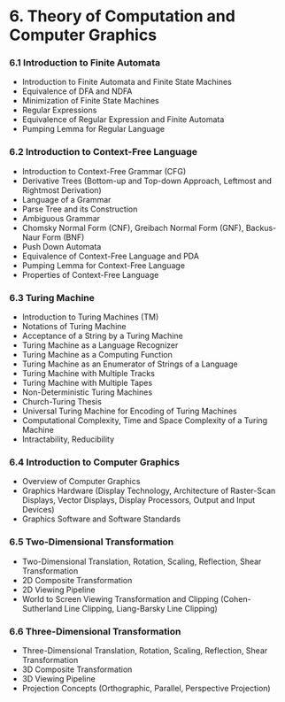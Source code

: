 # 6. Theory of Computation and Computer Graphics

### **6.1 Introduction to Finite Automata**

* Introduction to Finite Automata and Finite State Machines
* Equivalence of DFA and NDFA
* Minimization of Finite State Machines
* Regular Expressions
* Equivalence of Regular Expression and Finite Automata
* Pumping Lemma for Regular Language

### **6.2 Introduction to Context-Free Language**

* Introduction to Context-Free Grammar (CFG)
* Derivative Trees (Bottom-up and Top-down Approach, Leftmost and Rightmost Derivation)
* Language of a Grammar
* Parse Tree and its Construction
* Ambiguous Grammar
* Chomsky Normal Form (CNF), Greibach Normal Form (GNF), Backus-Naur Form (BNF)
* Push Down Automata
* Equivalence of Context-Free Language and PDA
* Pumping Lemma for Context-Free Language
* Properties of Context-Free Language

### **6.3 Turing Machine**

* Introduction to Turing Machines (TM)
* Notations of Turing Machine
* Acceptance of a String by a Turing Machine
* Turing Machine as a Language Recognizer
* Turing Machine as a Computing Function
* Turing Machine as an Enumerator of Strings of a Language
* Turing Machine with Multiple Tracks
* Turing Machine with Multiple Tapes
* Non-Deterministic Turing Machines
* Church-Turing Thesis
* Universal Turing Machine for Encoding of Turing Machines
* Computational Complexity, Time and Space Complexity of a Turing Machine
* Intractability, Reducibility

### **6.4 Introduction to Computer Graphics**

* Overview of Computer Graphics
* Graphics Hardware (Display Technology, Architecture of Raster-Scan Displays, Vector Displays, Display Processors, Output and Input Devices)
* Graphics Software and Software Standards

### **6.5 Two-Dimensional Transformation**

* Two-Dimensional Translation, Rotation, Scaling, Reflection, Shear Transformation
* 2D Composite Transformation
* 2D Viewing Pipeline
* World to Screen Viewing Transformation and Clipping (Cohen-Sutherland Line Clipping, Liang-Barsky Line Clipping)

### **6.6 Three-Dimensional Transformation**

* Three-Dimensional Translation, Rotation, Scaling, Reflection, Shear Transformation
* 3D Composite Transformation
* 3D Viewing Pipeline
* Projection Concepts (Orthographic, Parallel, Perspective Projection)
